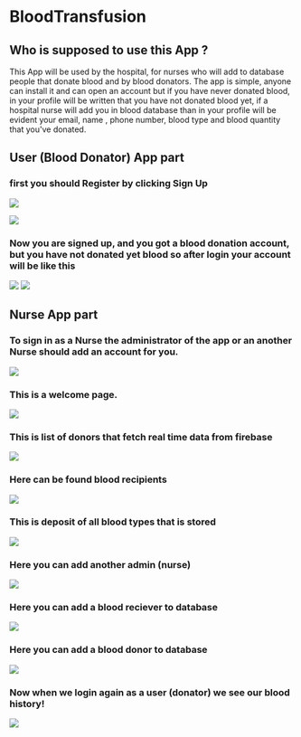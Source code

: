 # BloodTransfusion

## Who is supposed to use this App ?
This App will be used by the hospital, for nurses who will add to database people that donate blood and by blood donators.
The app is simple, anyone can install it and can open an account but if you have never donated blood, in your profile will be written that you have not donated blood yet,
if a hospital nurse will add you in blood database than in your profile will be evident your email, name , phone number, blood type and blood quantity that you've donated.

## User (Blood Donator) App part
### first you should Register by clicking Sign Up
![](images/01firstView.jpg)

![](images/02signup.jpg)
### Now you are signed up, and you got a blood donation account, but you have not donated yet blood so after login your account will be like this

![](images/03login.jpg)
![](images/04account.jpg)

## Nurse App part

### To sign in as a Nurse the administrator of the app or an another Nurse should add an account for you.
![](images/05nurse.jpg)

### This is a welcome page.
![](images/06welcome.jpg)

### This is list of donors that fetch real time data from firebase 
![](images/07donnors.jpg)

### Here can be found blood recipients
![](images/08recipent.jpg)

### This is deposit of all blood types that is stored
![](images/09depo.jpg)

### Here you can add another admin (nurse) 
![](images/10admin.jpg)

### Here you can add a blood reciever to database
![](images/12rec.jpg)

### Here you can add a blood donor to database
![](images/11addonor.jpg)

### Now when we login again as a user (donator) we see our blood history!
![](images/13finalprofile.jpg)
